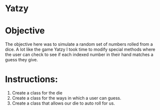 # Yatzy 

# Objective
The objective here was to simulate a random 
set of numbers rolled from a dice. A lot like the 
game Yatzy I took time to modify special methods where
the user can check to see if each indexed number in their hand
matches a guess they give.  

# Instructions:

1. Create a class for the die
2. Create a class for the ways in which a user can guess. 
3. Create a class that allows our die to auto roll for us. 